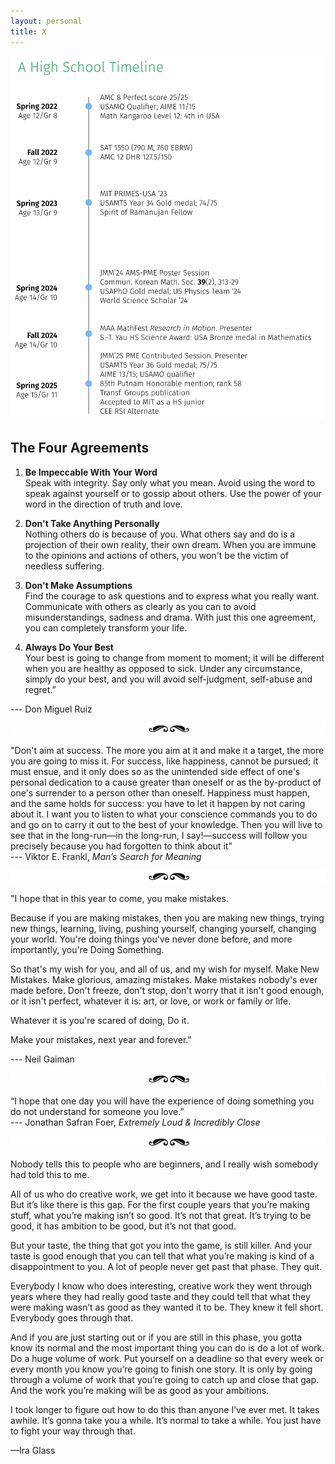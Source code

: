 ```yaml
---
layout: personal
title: X
---
```


<img src="images/timeline.png" alt="HS timelines" width="500">

<br>

## The Four Agreements

1. **Be Impeccable With Your Word** <br>
Speak with integrity. Say only what you mean. Avoid using the word to speak against yourself or to gossip about others. Use the power of your word in the direction of truth and love. <br>

2. **Don't Take Anything Personally** <br>
Nothing others do is because of you. What others say and do is a projection of their own reality, their own dream. When you are immune to the opinions and actions of others, you won't be the victim of needless suffering. <br>

3. **Don't Make Assumptions** <br>
Find the courage to ask questions and to express what you really want. Communicate with others as clearly as you can to avoid misunderstandings, sadness and drama. With just this one agreement, you can completely transform your life. <br>

4. **Always Do Your Best** <br>
Your best is going to change from moment to moment; it will be different when you are healthy as opposed to sick. Under any circumstance, simply do your best, and you will avoid self-judgment, self-abuse and regret.” <br>

--- Don Miguel Ruiz

![separator](images/sep.png) 

"Don't aim at success. The more you aim at it and make it a target, the more you are going to miss it. For success, like happiness, cannot be pursued; it must ensue, and it only does so as the unintended side effect of one's personal dedication to a cause greater than oneself or as the by-product of one's surrender to a person other than oneself. Happiness must happen, and the same holds for success: you have to let it happen by not caring about it. I want you to listen to what your conscience commands you to do and go on to carry it out to the best of your knowledge. Then you will live to see that in the long-run—in the long-run, I say!—success will follow you precisely because you had forgotten to think about it" <br>
--- Viktor E. Frankl, _Man’s Search for Meaning_

![separator](images/sep.png) 

"I hope that in this year to come, you make mistakes.

Because if you are making mistakes, then you are making new things, trying new things, learning, living, pushing yourself, changing yourself, changing your world. You're doing things you've never done before, and more importantly, you're Doing Something.

So that's my wish for you, and all of us, and my wish for myself. Make New Mistakes. Make glorious, amazing mistakes. Make mistakes nobody's ever made before. Don't freeze, don't stop, don't worry that it isn't good enough, or it isn't perfect, whatever it is: art, or love, or work or family or life.

Whatever it is you're scared of doing, Do it.

Make your mistakes, next year and forever."

--- Neil Gaiman

![separator](images/sep.png)

“I hope that one day you will have the experience of doing something you do not understand for someone you love.” <br>
--- Jonathan Safran Foer, _Extremely Loud & Incredibly Close_

![separator](images/sep.png)

Nobody tells this to people who are beginners, and I really wish somebody had told this to me.

All of us who do creative work, we get into it because we have good taste. But it’s like there is this gap. For the first couple years that you’re making stuff, what you’re making isn’t so good. It’s not that great. It’s trying to be good, it has ambition to be good, but it’s not that good.

But your taste, the thing that got you into the game, is still killer. And your taste is good enough that you can tell that what you’re making is kind of a disappointment to you. A lot of people never get past that phase. They quit.

Everybody I know who does interesting, creative work they went through years where they had really good taste and they could tell that what they were making wasn’t as good as they wanted it to be. They knew it fell short. Everybody goes through that.

And if you are just starting out or if you are still in this phase, you gotta know its normal and the most important thing you can do is do a lot of work. Do a huge volume of work. Put yourself on a deadline so that every week or every month you know you’re going to finish one story. It is only by going through a volume of work that you’re going to catch up and close that gap. And the work you’re making will be as good as your ambitions.

I took longer to figure out how to do this than anyone I’ve ever met. It takes awhile. It’s gonna take you a while. It’s normal to take a while. You just have to fight your way through that.

—Ira Glass



